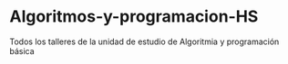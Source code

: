 # Algoritmos-y-programacion-HS
Todos los talleres de la unidad de estudio de Algoritmia y programación básica
